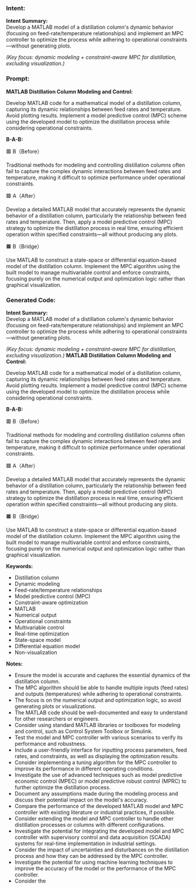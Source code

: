 ### Intent:
**Intent Summary:**  
Develop a MATLAB model of a distillation column's dynamic behavior (focusing on feed-rate/temperature relationships) and implement an MPC controller to optimize the process while adhering to operational constraints—without generating plots.  

*(Key focus: dynamic modeling + constraint-aware MPC for distillation, excluding visualization.)*

### Prompt:
**MATLAB Distillation Column Modeling and Control:**

Develop MATLAB code for a mathematical model of a distillation column, capturing its dynamic relationships between feed rates and temperature. Avoid plotting results.
Implement a model predictive control (MPC) scheme using the developed model to optimize the distillation process while considering operational constraints.

**B-A-B:**

🟥 B（Before）

Traditional methods for modeling and controlling distillation columns often fail to capture the complex dynamic interactions between feed rates and temperature, making it difficult to optimize performance under operational constraints.

🟩 A（After）

Develop a detailed MATLAB model that accurately represents the dynamic behavior of a distillation column, particularly the relationship between feed rates and temperature. Then, apply a model predictive control (MPC) strategy to optimize the distillation process in real time, ensuring efficient operation within specified constraints—all without producing any plots.

🟧 B（Bridge）

Use MATLAB to construct a state-space or differential equation-based model of the distillation column. Implement the MPC algorithm using the built model to manage multivariable control and enforce constraints, focusing purely on the numerical output and optimization logic rather than graphical visualization.

### Generated Code:
**Intent Summary:**  
Develop a MATLAB model of a distillation column's dynamic behavior (focusing on feed-rate/temperature relationships) and implement an MPC controller to optimize the process while adhering to operational constraints—without generating plots.  

*(Key focus: dynamic modeling + constraint-aware MPC for distillation, excluding visualization.)*
**MATLAB Distillation Column Modeling and Control:**

Develop MATLAB code for a mathematical model of a distillation column, capturing its dynamic relationships between feed rates and temperature. Avoid plotting results.
Implement a model predictive control (MPC) scheme using the developed model to optimize the distillation process while considering operational constraints.

**B-A-B:**

🟥 B（Before）

Traditional methods for modeling and controlling distillation columns often fail to capture the complex dynamic interactions between feed rates and temperature, making it difficult to optimize performance under operational constraints.

🟩 A（After）

Develop a detailed MATLAB model that accurately represents the dynamic behavior of a distillation column, particularly the relationship between feed rates and temperature. Then, apply a model predictive control (MPC) strategy to optimize the distillation process in real time, ensuring efficient operation within specified constraints—all without producing any plots.

🟧 B（Bridge）

Use MATLAB to construct a state-space or differential equation-based model of the distillation column. Implement the MPC algorithm using the built model to manage multivariable control and enforce constraints, focusing purely on the numerical output and optimization logic rather than graphical visualization.

**Keywords:**

- Distillation column
- Dynamic modeling
- Feed-rate/temperature relationships
- Model predictive control (MPC)
- Constraint-aware optimization
- MATLAB
- Numerical output
- Operational constraints
- Multivariable control
- Real-time optimization
- State-space model
- Differential equation model
- Non-visualization

**Notes:**

- Ensure the model is accurate and captures the essential dynamics of the distillation column.
- The MPC algorithm should be able to handle multiple inputs (feed rates) and outputs (temperatures) while adhering to operational constraints.
- The focus is on the numerical output and optimization logic, so avoid generating plots or visualizations.
- The MATLAB code should be well-documented and easy to understand for other researchers or engineers.
- Consider using standard MATLAB libraries or toolboxes for modeling and control, such as Control System Toolbox or Simulink.
- Test the model and MPC controller with various scenarios to verify its performance and robustness.
- Include a user-friendly interface for inputting process parameters, feed rates, and constraints, as well as displaying the optimization results.
- Consider implementing a tuning algorithm for the MPC controller to improve its performance in different operating conditions.
- Investigate the use of advanced techniques such as model predictive economic control (MPEC) or model predictive robust control (MPRC) to further optimize the distillation process.
- Document any assumptions made during the modeling process and discuss their potential impact on the model's accuracy.
- Compare the performance of the developed MATLAB model and MPC controller with existing literature or industrial practices, if possible.
- Consider extending the model and MPC controller to handle other distillation processes or columns with different configurations.
- Investigate the potential for integrating the developed model and MPC controller with supervisory control and data acquisition (SCADA) systems for real-time implementation in industrial settings.
- Consider the impact of uncertainties and disturbances on the distillation process and how they can be addressed by the MPC controller.
- Investigate the potential for using machine learning techniques to improve the accuracy of the model or the performance of the MPC controller.
- Consider the
